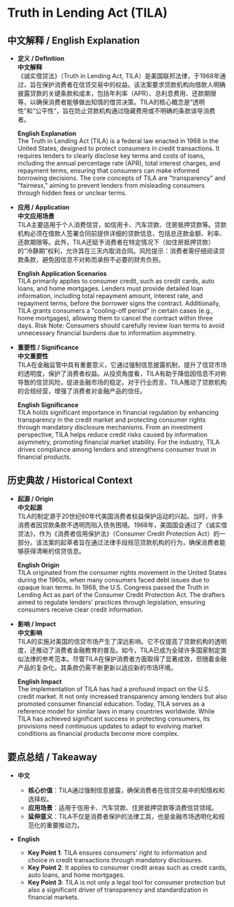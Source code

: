# Truth in Lending Act (TILA)

## 中文解释 / English Explanation

* **定义 / Definition**  
  **中文解释**  
  《诚实借贷法》（Truth in Lending Act, TILA）是美国联邦法律，于1968年通过，旨在保护消费者在信贷交易中的权益。该法案要求贷款机构向借款人明确披露贷款的关键条款和成本，包括年利率（APR）、总利息费用、还款期限等，以确保消费者能够做出知情的借贷决策。TILA的核心概念是“透明性”和“公平性”，旨在防止贷款机构通过隐藏费用或不明确的条款误导消费者。  

  **English Explanation**  
  The Truth in Lending Act (TILA) is a federal law enacted in 1968 in the United States, designed to protect consumers in credit transactions. It requires lenders to clearly disclose key terms and costs of loans, including the annual percentage rate (APR), total interest charges, and repayment terms, ensuring that consumers can make informed borrowing decisions. The core concepts of TILA are "transparency" and "fairness," aiming to prevent lenders from misleading consumers through hidden fees or unclear terms.

* **应用 / Application**  
  **中文应用场景**  
  TILA主要适用于个人消费信贷，如信用卡、汽车贷款、住房抵押贷款等。贷款机构必须在借款人签署合同前提供详细的贷款信息，包括总还款金额、利率、还款期限等。此外，TILA还赋予消费者在特定情况下（如住房抵押贷款）的“冷静期”权利，允许其在三天内取消合同。风险提示：消费者需仔细阅读贷款条款，避免因信息不对称而承担不必要的财务负担。  

  **English Application Scenarios**  
  TILA primarily applies to consumer credit, such as credit cards, auto loans, and home mortgages. Lenders must provide detailed loan information, including total repayment amount, interest rate, and repayment terms, before the borrower signs the contract. Additionally, TILA grants consumers a "cooling-off period" in certain cases (e.g., home mortgages), allowing them to cancel the contract within three days. Risk Note: Consumers should carefully review loan terms to avoid unnecessary financial burdens due to information asymmetry.

* **重要性 / Significance**  
  **中文重要性**  
  TILA在金融监管中具有重要意义，它通过强制信息披露机制，提升了信贷市场的透明度，保护了消费者权益。从投资角度看，TILA有助于降低因信息不对称导致的信贷风险，促进金融市场的稳定。对于行业而言，TILA推动了贷款机构的合规经营，增强了消费者对金融产品的信任。  

  **English Significance**  
  TILA holds significant importance in financial regulation by enhancing transparency in the credit market and protecting consumer rights through mandatory disclosure mechanisms. From an investment perspective, TILA helps reduce credit risks caused by information asymmetry, promoting financial market stability. For the industry, TILA drives compliance among lenders and strengthens consumer trust in financial products.

## 历史典故 / Historical Context

* **起源 / Origin**  
  **中文起源**  
  TILA的制定源于20世纪60年代美国消费者权益保护运动的兴起。当时，许多消费者因贷款条款不透明而陷入债务困境。1968年，美国国会通过了《诚实借贷法》，作为《消费者信用保护法》（Consumer Credit Protection Act）的一部分。该法案的起草者旨在通过法律手段规范贷款机构的行为，确保消费者能够获得清晰的信贷信息。  

  **English Origin**  
  TILA originated from the consumer rights movement in the United States during the 1960s, when many consumers faced debt issues due to opaque loan terms. In 1968, the U.S. Congress passed the Truth in Lending Act as part of the Consumer Credit Protection Act. The drafters aimed to regulate lenders' practices through legislation, ensuring consumers receive clear credit information.

* **影响 / Impact**  
  **中文影响**  
  TILA的实施对美国的信贷市场产生了深远影响。它不仅提高了贷款机构的透明度，还推动了消费者金融教育的普及。如今，TILA已成为全球许多国家制定类似法律的参考范本。尽管TILA在保护消费者方面取得了显著成效，但随着金融产品的复杂化，其条款仍需不断更新以适应新的市场环境。  

  **English Impact**  
  The implementation of TILA has had a profound impact on the U.S. credit market. It not only increased transparency among lenders but also promoted consumer financial education. Today, TILA serves as a reference model for similar laws in many countries worldwide. While TILA has achieved significant success in protecting consumers, its provisions need continuous updates to adapt to evolving market conditions as financial products become more complex.

## 要点总结 / Takeaway

* **中文**  
  - **核心价值**：TILA通过强制信息披露，确保消费者在信贷交易中的知情权和选择权。  
  - **应用场景**：适用于信用卡、汽车贷款、住房抵押贷款等消费信贷领域。  
  - **延伸意义**：TILA不仅是消费者保护的法律工具，也是金融市场透明化和规范化的重要推动力。  

* **English**  
  - **Key Point 1**: TILA ensures consumers' right to information and choice in credit transactions through mandatory disclosures.  
  - **Key Point 2**: It applies to consumer credit areas such as credit cards, auto loans, and home mortgages.  
  - **Key Point 3**: TILA is not only a legal tool for consumer protection but also a significant driver of transparency and standardization in financial markets.